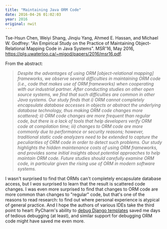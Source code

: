 ```yaml
---
title: "Maintaining Java ORM Code"
date: 2016-04-26 01:02:03
year: 2016
original: nwit
---
```

<p>
  Tse-Hsun Chen, Weiyi Shang, Jinqiu Yang, Ahmed E. Hassan, and Michael W. Godfrey:
  "An Empirical Study on the Practice of Maintaining Object-Relational Mapping Code in Java Systems".
  MSR'16, May 2016, 
  <a href="https://plg.uwaterloo.ca/~migod/papers/2016/msr16.pdf">https://plg.uwaterloo.ca/~migod/papers/2016/msr16.pdf</a>.
</p>
<p>
  From the abstract:
</p>
<blockquote>
  <em>
    Despite the advantages of using ORM [object-relational mapping]
    frameworks, we observe several difficulties in maintaining ORM
    code (i.e., code that makes use of ORM frameworks) when
    cooperating with our industrial partner.  After conducting studies
    on other open source systems, we find that such difficulties are
    common in other Java systems.  Our study finds that i) ORM cannot
    completely encapsulate database accesses in objects or abstract
    the underlying database technology, thus making ORM code changes
    more scattered; ii) ORM code changes are more frequent than
    regular code, but there is a lack of tools that help developers
    verify ORM code at compilation time; iii) changes to ORM code are
    more commonly due to performance or security reasons; however,
    traditional static code analyzers need to be extended to capture
    the peculiarities of ORM code in order to detect such problems.
    Our study highlights the hidden maintenance costs of using ORM
    frameworks, and provides some initial insights about potential
    approaches to help maintain ORM code.  Future studies should
    carefully examine ORM code, in particular given the rising use of
    ORM in modern software systems.
  </em>
</blockquote>
<p>
  I wasn't surprised to find that ORMs can't completely encapsulate
  database access, but I <em>was</em> surprised to learn that the
  result is scattered code changes.  I was even more surprised to find
  that changes to ORM code are more common than changes to "regular"
  code, but that's one of the reasons to read research: to find out
  where personal experience is atypical of general practice.  And I
  hope the authors of various IDEs take the third point to heart:
  PyCharm's ability
  to <a href="https://www.jetbrains.com/help/pycharm/2016.1/debugging-django-templates.html">debug
  Django templates</a> saved me days of tedious debugging (at least),
  and similar support for debugging ORM code might have saved me even
  more.
</p>
